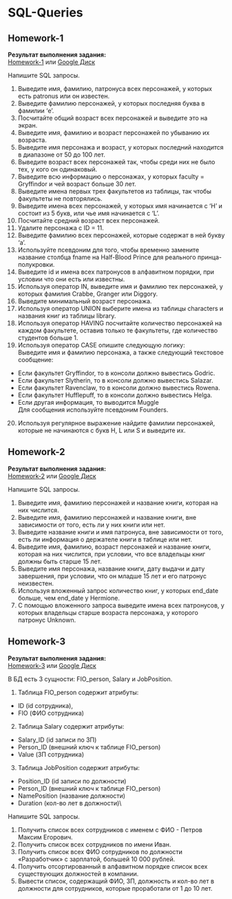 # SQL-Queries
## Homework-1
<b>Результат выполнения задания:</b>\
[Homework-1](https://github.com/JosieVi/SQL-Queries/blob/main/Homework-1.pdf)
или [Google Диск](https://docs.google.com/spreadsheets/d/1vVjrZCGVofFnBnsH-Ch3aMf7fGyOcTCEuH6yH3VVYHQ/edit#gid=0)

Напишите SQL запросы.
1. Выведите имя, фамилию, патронуса всех персонажей, у которых есть patronus или он известен.
2. Выведите фамилию персонажей, у которых последняя буква в фамилии ‘e’.
3. Посчитайте общий возраст всех персонажей и выведите это на экран.
4. Выведите имя, фамилию и возраст персонажей по убыванию их возраста.
5. Выведите имя персонажа и возраст, у которых последний находится в диапазоне от 50 до 100 лет.
6. Выведите возраст всех персонажей так, чтобы среди них не было тех, у кого он одинаковый.
7. Выведите всю информацию о персонажах, у которых faculty = Gryffindor и чей возраст больше 30 лет.
8. Выведите имена первых трех факультетов из таблицы, так чтобы факультеты не повторялись.
9. Выведите имена всех персонажей, у которых имя начинается с ‘H’ и состоит из 5 букв, или чье имя начинается с ‘L’.
10. Посчитайте средний возраст всех персонажей.
11. Удалите персонажа с ID = 11.
12. Выведите фамилию всех персонажей, которые содержат в ней букву ‘a’.
13. Используйте псевдоним для того, чтобы временно замените название столбца fname на Half-Blood Prince для реального принца-полукровки.
14. Выведите id и имена всех патронусов в алфавитном порядки, при условии что они есть или известны.
15. Используя оператор IN, выведите имя и фамилию тех персонажей, у которых фамилия Crabbe, Granger или Diggory.
16. Выведите минимальный возраст персонажа.
17. Используя оператор UNION выберите имена из таблицы characters и названия книг из таблицы library.
18. Используя оператор HAVING посчитайте количество персонажей на каждом факультете, оставив только те факультеты, где количество студентов больше 1.
19. Используя оператор CASE опишите следующую логику:\
Выведите имя и фамилию персонажа, а также следующий текстовое сообщение:
- Если факультет Gryffindor, то в консоли должно вывестись Godric.
- Если факультет Slytherin, то в консоли должно вывестись Salazar.
- Если факультет Ravenclaw, то в консоли должно вывестись Rowena.
- Если факультет Hufflepuff, то в консоли должно вывестись Helga.
- Если другая информация, то выводится Muggle\
Для сообщения используйте псевдоним Founders.
20. Используя регулярное выражение найдите фамилии персонажей, которые не начинаются с букв H, L или S и выведите их.


## Homework-2
<b>Результат выполнения задания:</b>\
[Homework-2](https://github.com/JosieVi/SQL-Queries/blob/main/Homework-2.pdf)
или [Google Диск](https://docs.google.com/spreadsheets/d/1vVjrZCGVofFnBnsH-Ch3aMf7fGyOcTCEuH6yH3VVYHQ/edit#gid=1451069378)

Напишите SQL запросы.
1. Выведите имя, фамилию персонажей и название книги, которая на них числится.
2. Выведите имя, фамилию персонажей и название книги, вне зависимости от того, есть ли у них книги или нет.
3. Выведите название книги и имя патронуса, вне зависимости от того, есть ли информация о держателе книги в таблице или нет.
4. Выведите имя, фамилию, возраст персонажей и название книги, которая на них числится, при условии, что все владельцы книг должны быть старше 15 лет.
5. Выведите имя персонажа, название книги, дату выдачи и дату завершения, при условии, что он младше 15 лет и его патронус неизвестен.
6. Используя вложенный запрос количество книг, у которых end_date больше, чем end_date у Hermione.
7. С помощью вложенного запроса выведите имена всех патронусов, у которых владельцы старше возраста персонажа, у которого патронус Unknown.


## Homework-3
<b>Результат выполнения задания:</b>\
[Homework-3](https://github.com/JosieVi/SQL-Queries/blob/main/Homework-3.pdf)
или [Google Диск](https://docs.google.com/spreadsheets/d/1-bhjlo1zv7hOhCTfojRU2rXvUY7tOQB-sksoBWhG7os/edit#gid=777468835)

В БД есть 3 сущности: FIO_person, Salary и JobPosition. 		
1. Таблица FIO_person содержит атрибуты:
- ID (id сотрудника), 
- FIO (ФИО сотрудника)
2. Таблица Salary содержит атрибуты:	
- Salary_ID (id записи по ЗП)
- Person_ID (внешний ключ к таблице FIO_person)
- Value (ЗП сотрудника)
3. Таблица JobPosition содержит атрибуты:
- Position_ID (id записи по должности)
- Person_ID (внешний ключ к таблице FIO_person)
- NamePosition (название должности)
- Duration (кол-во лет в должности)\

Напишите SQL запросы.
1. Получить список всех сотрудников с именем с ФИО - Петров Максим Егорович.
2. Получить список всех сотрудников по имени Иван.
3. Получить список всех ФИО сотрудников по должности «Разработчик» с зарплатой, большей 10 000 рублей.
4. Получить отсортированный в алфавитном порядке список всех существующих должностей в компании.
5. Вывести список, содержащий ФИО, ЗП, должность и кол-во лет в должности для сотрудников, которые проработали от 1 до 10 лет.
